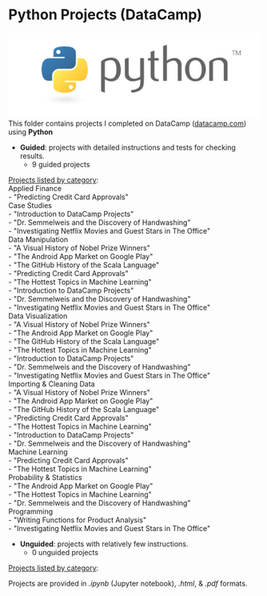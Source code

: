 # Python Projects (DataCamp)  
![Python Logo](../../assets/python.png)   
This folder contains projects I completed on DataCamp ([datacamp.com](datacamp.com)) using **Python**

- **Guided**: projects with detailed instructions and tests for checking results.
    - 9 guided projects

<ins>Projects listed by category</ins>:   
   Applied Finance   
  	- "Predicting Credit Card Approvals"   
   Case Studies   
  	- "Introduction to DataCamp Projects"   
	- "Dr. Semmelweis and the Discovery of Handwashing"   
	- "Investigating Netflix Movies and Guest Stars in The Office"   
   Data Manipulation   
  	- "A Visual History of Nobel Prize Winners"   
	- "The Android App Market on Google Play"   
	- "The GitHub History of the Scala Language"   
	- "Predicting Credit Card Approvals"   
	- "The Hottest Topics in Machine Learning"   
	- "Introduction to DataCamp Projects"   
	- "Dr. Semmelweis and the Discovery of Handwashing"   
	- "Investigating Netflix Movies and Guest Stars in The Office"   
   Data Visualization   
  	- "A Visual History of Nobel Prize Winners"   
	- "The Android App Market on Google Play"   
	- "The GitHub History of the Scala Language"   
	- "The Hottest Topics in Machine Learning"   
	- "Introduction to DataCamp Projects"   
	- "Dr. Semmelweis and the Discovery of Handwashing"   
	- "Investigating Netflix Movies and Guest Stars in The Office"   
   Importing & Cleaning Data   
  	- "A Visual History of Nobel Prize Winners"   
	- "The Android App Market on Google Play"   
	- "The GitHub History of the Scala Language"   
	- "Predicting Credit Card Approvals"   
	- "The Hottest Topics in Machine Learning"   
	- "Introduction to DataCamp Projects"   
	- "Dr. Semmelweis and the Discovery of Handwashing"   
   Machine Learning   
  	- "Predicting Credit Card Approvals"   
	- "The Hottest Topics in Machine Learning"   
   Probability & Statistics   
  	- "The Android App Market on Google Play"   
	- "The Hottest Topics in Machine Learning"   
	- "Dr. Semmelweis and the Discovery of Handwashing"   
   Programming   
  	- "Writing Functions for Product Analysis"   
	- "Investigating Netflix Movies and Guest Stars in The Office"   



- **Unguided**: projects with relatively few instructions.
    - 0 unguided projects
    
<ins>Projects listed by category</ins>:   


Projects are provided in *.ipynb* (Jupyter notebook), *.html*, & *.pdf* formats.
